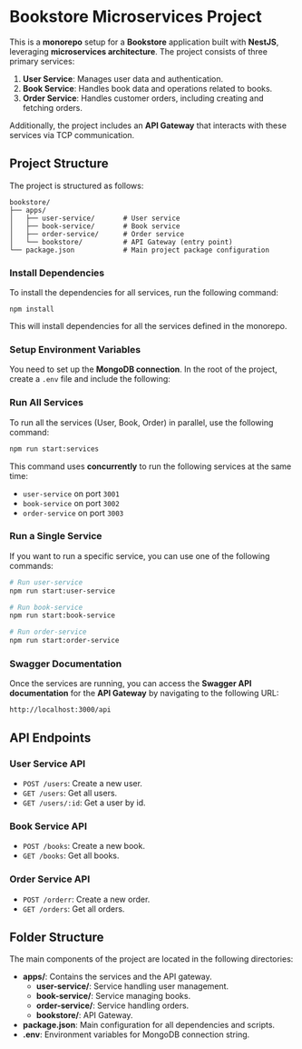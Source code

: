 # Bookstore Microservices Project

This is a **monorepo** setup for a **Bookstore** application built with **NestJS**, leveraging **microservices architecture**. The project consists of three primary services:

1. **User Service**: Manages user data and authentication.
2. **Book Service**: Handles book data and operations related to books.
3. **Order Service**: Handles customer orders, including creating and fetching orders.

Additionally, the project includes an **API Gateway** that interacts with these services via TCP communication.

## Project Structure

The project is structured as follows:

````
bookstore/
├── apps/
│   ├── user-service/       # User service
│   ├── book-service/       # Book service
│   ├── order-service/      # Order service
│   └── bookstore/          # API Gateway (entry point)
└── package.json            # Main project package configuration

````
### Install Dependencies

To install the dependencies for all services, run the following command:
````
npm install
````

This will install dependencies for all the services defined in the monorepo.

### Setup Environment Variables

You need to set up the **MongoDB connection**. In the root of the project, create a `.env` file and include the following:

### Run All Services

To run all the services (User, Book, Order) in parallel, use the following command:

```bash
npm run start:services
```

This command uses **concurrently** to run the following services at the same time:

* `user-service` on port `3001`
* `book-service` on port `3002`
* `order-service` on port `3003`

### Run a Single Service

If you want to run a specific service, you can use one of the following commands:

```bash
# Run user-service
npm run start:user-service

# Run book-service
npm run start:book-service

# Run order-service
npm run start:order-service
```

### Swagger Documentation

Once the services are running, you can access the **Swagger API documentation** for the **API Gateway** by navigating to the following URL:

```
http://localhost:3000/api
```

## API Endpoints

### User Service API

* `POST /users`: Create a new user.
* `GET /users`: Get all users.
* `GET /users/:id`: Get a user by id.

### Book Service API

* `POST /books`: Create a new book.
* `GET /books`: Get all books.

### Order Service API

* `POST /orderr`: Create a new order.
* `GET /orders`: Get all orders.

## Folder Structure
The main components of the project are located in the following directories:

* **apps/**: Contains the services and the API gateway.
  * **user-service/**: Service handling user management.
  * **book-service/**: Service managing books.
  * **order-service/**: Service handling orders.
  * **bookstore/**: API Gateway.
* **package.json**: Main configuration for all dependencies and scripts.
* **.env**: Environment variables for MongoDB connection string.
